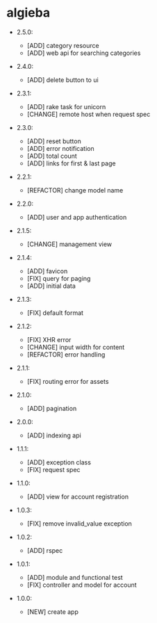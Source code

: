 algieba
=======

- 2.5.0:
  - [ADD] category resource
  - [ADD] web api for searching categories

- 2.4.0:
  - [ADD] delete button to ui

- 2.3.1:
  - [ADD] rake task for unicorn
  - [CHANGE] remote host when request spec

- 2.3.0:
  - [ADD] reset button
  - [ADD] error notification
  - [ADD] total count
  - [ADD] links for first & last page

- 2.2.1:
  - [REFACTOR] change model name

- 2.2.0:
  - [ADD] user and app authentication

- 2.1.5:
  - [CHANGE] management view

- 2.1.4:
  - [ADD] favicon
  - [FIX] query for paging
  - [ADD] initial data

- 2.1.3:
  - [FIX] default format

- 2.1.2:
  - [FIX] XHR error
  - [CHANGE] input width for content
  - [REFACTOR] error handling

- 2.1.1:
  - [FIX] routing error for assets

- 2.1.0:
  - [ADD] pagination

- 2.0.0:
  - [ADD] indexing api

- 1.1.1:
  - [ADD] exception class
  - [FIX] request spec

- 1.1.0:
  - [ADD] view for account registration

- 1.0.3:
  - [FIX] remove invalid_value exception

- 1.0.2:
  - [ADD] rspec

- 1.0.1:
  - [ADD] module and functional test
  - [FIX] controller and model for account

- 1.0.0:
  - [NEW] create app
